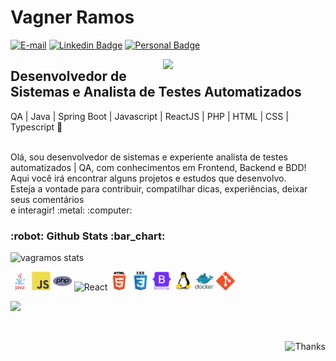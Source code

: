 <h1 align="">Vagner Ramos</h1>

[![E-mail](https://img.shields.io/badge/-Email-7B68EE?style=flat&logo=microsoft-outlook&logoColor=white&link=mailto:seu_email)](mailto:contato@vagramos.com.br)
[![Linkedin Badge](https://img.shields.io/badge/-LinkedIn-7B68EE?style=flat&logo=Linkedin&logoColor=white&target=_blank&link=link_do_seu_perfil_no_linkedin)](https://www.linkedin.com/in/vagner-ramos/)
[![Personal Badge](https://img.shields.io/badge/-Website-7B68EE?style=flat&logo=Me&logoColor=white&target=_blank&link=https://www.vagramos.com.br/)](https://vagramos.com.br/)

<img align="right" src="https://raw.githubusercontent.com/gist/VagRamos/dc32790315d6e4c4b02f626f1af55650/raw/b0a20ce52ffaa21ff0484329e342ce962794b5ce/githubcard.svg" width="260"/>

<h2 align="">Desenvolvedor de Sistemas e Analista de Testes Automatizados</h2>
QA | Java | Spring Boot | Javascript | ReactJS | PHP | HTML | CSS | Typescript 🚀

<p align="">
 <br/>
 Olá, sou desenvolvedor de sistemas e experiente analista de testes automatizados | QA, com conhecimentos em Frontend, Backend e BDD!<br>
 Aqui você irá encontrar alguns projetos e estudos que desenvolvo.<br>
 Esteja a vontade para contribuir, compatilhar dicas, experiências, deixar seus comentários<br> e interagir! :metal: :computer:
</p>

<h3 align="">:robot: Github Stats :bar_chart:</h3>

<p align="">
  <img width="400em" src="https://github-readme-stats.vercel.app/api/top-langs/?username=vagramos&layout=compact&hide=Hack&theme=radical" alt="vagramos stats"/>
</p>

<p align="left">
 <img src="https://raw.githubusercontent.com/devicons/devicon/master/icons/java/java-original-wordmark.svg" alt="Java" width="30" height="30"/>
 <img src="https://raw.githubusercontent.com/devicons/devicon/master/icons/javascript/javascript-original.svg" alt="Javascript" width="30" height="30"/>
 <img src="https://raw.githubusercontent.com/devicons/devicon/master/icons/php/php-original.svg" alt="PHP" width="30" height="30"/>
 <img src="https://github.com/VagRamos/VagRamos/assets/48002360/7f0636a1-8eb6-4cba-b4e6-ff0b45c1587a" alt="React" width="30" height="30"/>
 <img src="https://raw.githubusercontent.com/devicons/devicon/master/icons/html5/html5-original-wordmark.svg" alt="HTML5" width="30" height="30"/>
 <img src="https://raw.githubusercontent.com/devicons/devicon/master/icons/css3/css3-original-wordmark.svg" alt="CSS3" width="30" height="30"/>
 <img src="https://raw.githubusercontent.com/devicons/devicon/master/icons/bootstrap/bootstrap-plain-wordmark.svg" alt="Bootstrap" width="30" height="30"/>
 <img src="https://raw.githubusercontent.com/devicons/devicon/master/icons/linux/linux-original.svg" alt="Linux" width="30" height="30"/>
 <img src="https://raw.githubusercontent.com/devicons/devicon/master/icons/docker/docker-original-wordmark.svg" alt="Docker" width="30" height="30"/>
 <img src="https://raw.githubusercontent.com/devicons/devicon/master/icons/git/git-original.svg" alt="Git" width="30" height="30"/>
</p>

<p align="left"><img src="https://komarev.com/ghpvc/?username=vagramos&color=blue"> </p>

<br/>
<p align="right">
 <img src="https://user-images.githubusercontent.com/48002360/118191689-58b05580-b41b-11eb-8f68-50661bd24241.png" alt="Thanks" width="40" height="40"/>
</p>

